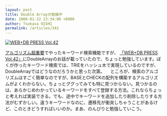 ```yaml
---
layout: post
title: Double Arrayの勉強中
date: 2008-01-22 23:34:00 +0900
author: Tsukasa OISHI
permalink: /articles/341
---
```


 [![WEB+DB PRESS Vol.42](https://images-na.ssl-images-amazon.com/images/I/614kzT%2BHHHL._SL160_.jpg "WEB+DB PRESS Vol.42")](http://www.amazon.co.jp/WEB-DB-PRESS-Vol-42-%E7%9B%B8%E9%A6%AC/dp/4774133310%3FSubscriptionId%3DAKIAIKJECTBTL3JTYTKA%26tag%3Dkaeruspoon-22%26linkCode%3Dxm2%26camp%3D2025%26creative%3D165953%26creativeASIN%3D4774133310)

 [アルゴリズム超重要](/articles/283)でやったキーワード検索機能ですが、 [「WEB+DB PRESS Vol.42」](http://www.amazon.co.jp/WEB-DB-PRESS-Vol-42-%E7%9B%B8%E9%A6%AC/dp/4774133310%3FSubscriptionId%3DAKIAIKJECTBTL3JTYTKA%26tag%3Dkaeruspoon-22%26linkCode%3Dxm2%26camp%3D2025%26creative%3D165953%26creativeASIN%3D4774133310)にDoubleArrayのお話が載っていたので、ちょっと勉強しています。ぼくが作ったキーワード検索では、TRIEをハッシュ木で実現しているのですが、DoubleArrayではどうなのだろうかと思った次第。
　ところが、検索のアルゴリズムはすごく簡単なのですが、BASEとCHECKの配列を構築するアルゴリズムがよくわからない。ちょっとググってみても特に見つからない。見つかるのは、あらかじめわかっているキーワードをすべて登録する方法。これならちょっと考えれば実装できる。でも、途中でキーワードを追加したり削除したりする方法がむずかしい。違うキーワードなのに、遷移先が衝突しちゃうことがあるけど、このときどうすればいいのか。まあ、のんびりと勉強していこう。
